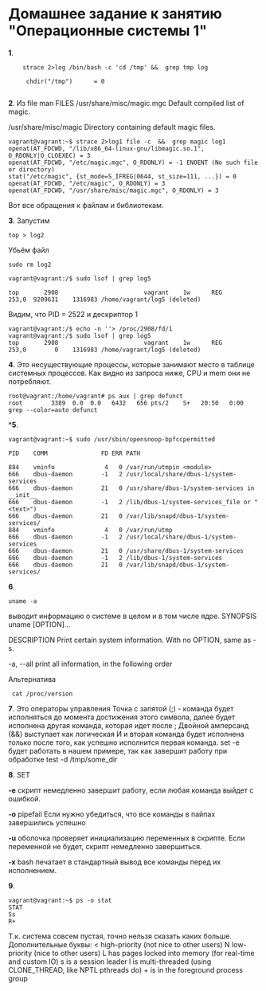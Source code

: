 # Домашнее задание к занятию "Операционные системы 1"
**1**.
```
 	strace 2>log /bin/bash -c 'cd /tmp' &&  grep tmp log

     chdir("/tmp")      = 0
     
```
**2**.	Из file man
FILES
   /usr/share/misc/magic.mgc  Default compiled list of magic.

/usr/share/misc/magic      Directory containing default magic files.

```
vagrant@vagrant:~$ strace 2>log1 file -c  &&  grep magic log1
openat(AT_FDCWD, "/lib/x86_64-linux-gnu/libmagic.so.1", O_RDONLY|O_CLOEXEC) = 3
openat(AT_FDCWD, "/etc/magic.mgc", O_RDONLY) = -1 ENOENT (No such file or directory)
stat("/etc/magic", {st_mode=S_IFREG|0644, st_size=111, ...}) = 0
openat(AT_FDCWD, "/etc/magic", O_RDONLY) = 3
openat(AT_FDCWD, "/usr/share/misc/magic.mgc", O_RDONLY) = 3
```

Вот все обращения к файлам и библиотекам.

**3**.	Запустим 
```
top > log2
```
Убьём файл 
```
sudo rm log2
```
```
vagrant@vagrant:/$ sudo lsof | grep log5

top       2908                        vagrant    1w      REG              253,0  9209631    1316983 /home/vagrant/log5 (deleted)

```
Видим, что PID = 2522 и дескриптор 1
```
vagrant@vagrant:/$ echo -n ''> /proc/2908/fd/1
vagrant@vagrant:/$ sudo lsof | grep log5
top       2908                        vagrant    1w      REG              253,0        0    1316983 /home/vagrant/log5 (deleted)
```
**4**.	Это несуществующие процессы, которые занимают место в таблице системных процессов. Как видно из запроса ниже, CPU и mem они не потребляют.
```
root@vagrant:/home/vagrant# ps aux | grep defunct
root        3389  0.0  0.0   6432   656 pts/2    S+   20:50   0:00 grep --color=auto defunct
```
***5**.	
```
vagrant@vagrant:~$ sudo /usr/sbin/opensnoop-bpfccpermitted

PID    COMM               FD ERR PATH

884    vminfo              4   0 /var/run/utmpin <module>
666    dbus-daemon        -1   2 /usr/local/share/dbus-1/system-services
666    dbus-daemon        21   0 /usr/share/dbus-1/system-services in __init__
666    dbus-daemon        -1   2 /lib/dbus-1/system-services_file or "<text>")
666    dbus-daemon        21   0 /var/lib/snapd/dbus-1/system-services/
884    vminfo              4   0 /var/run/utmp
666    dbus-daemon        -1   2 /usr/local/share/dbus-1/system-services
666    dbus-daemon        21   0 /usr/share/dbus-1/system-services
666    dbus-daemon        -1   2 /lib/dbus-1/system-services
666    dbus-daemon        21   0 /var/lib/snapd/dbus-1/system-services/
```



**6**.	
```
uname -a  
```
 выводит информацию о системе в целом и в том числе ядре.
SYNOPSIS
       uname [OPTION]...

DESCRIPTION
       Print certain system information.  With no OPTION, same as -s.

 -a, --all
print all information, in the following order

Альтернатива
```
 cat /proc/version
```

**7**.	Это операторы управления
Точка с запятой (;)  - команда будет исполняться до момента достижения этого символа, далее будет исполнена другая команда, которая идет после ; 
Двойной амперсанд (&&) выступает как логическая И и вторая команда будет исполнена только после того, как успешно исполнится первая команда.
set -e будет работать в нашем примере, так как завершит работу при обработке test -d /tmp/some_dir

**8**.	SET

**-e** скрипт немедленно завершит работу, если любая команда выйдет с ошибкой.

**-o** pipefail  Если нужно убедиться, что все команды в пайпах завершились успешно

**-u** оболочка проверяет инициализацию переменных в скрипте. Если переменной не будет, скрипт немедленно завершиться.

**-x** bash печатает в стандартный вывод все команды перед их исполнением.

**9**. 
```
vagrant@vagrant:~$ ps -o stat
STAT
Ss
R+
```
Т.к. система совсем пустая, точно нельзя сказать каких больше.
Дополнительные буквы:
<    high-priority (not nice to other users)
               N    low-priority (nice to other users)
               L    has pages locked into memory (for real-time and custom IO)
               s    is a session leader
               l    is multi-threaded (using CLONE_THREAD, like NPTL pthreads do)
               +    is in the foreground process group




